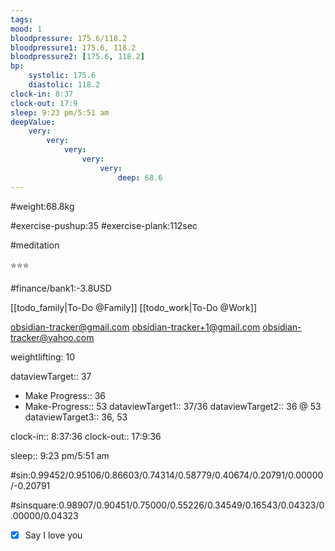 ```yaml
---
tags: 
mood: 1
bloodpressure: 175.6/118.2
bloodpressure1: 175.6, 118.2
bloodpressure2: [175.6, 118.2]
bp:
    systolic: 175.6
    diastolic: 118.2
clock-in: 8:37
clock-out: 17:9
sleep: 9:23 pm/5:51 am
deepValue: 
    very: 
        very: 
            very: 
                very: 
                    very: 
                        deep: 68.6
---
```


#weight:68.8kg

#exercise-pushup:35
#exercise-plank:112sec

#meditation

⭐⭐⭐


#finance/bank1:-3.8USD

[[todo_family|To-Do @Family]]
[[todo_work|To-Do @Work]]

obsidian-tracker@gmail.com
obsidian-tracker+1@gmail.com
obsidian-tracker@yahoo.com

weightlifting: 10

dataviewTarget:: 37
- Make Progress:: 36
- Make-Progress:: 53
dataviewTarget1:: 37/36
dataviewTarget2:: 36 @ 53
dataviewTarget3:: 36, 53

clock-in:: 8:37:36
clock-out:: 17:9:36

sleep:: 9:23 pm/5:51 am

#sin:0.99452/0.95106/0.86603/0.74314/0.58779/0.40674/0.20791/0.00000/-0.20791

#sinsquare:0.98907/0.90451/0.75000/0.55226/0.34549/0.16543/0.04323/0.00000/0.04323

- [x] Say I love you

